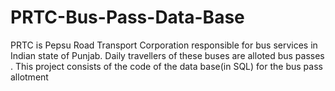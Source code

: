 # PRTC-Bus-Pass-Data-Base
PRTC is Pepsu Road Transport Corporation responsible for bus services in Indian state of Punjab. Daily travellers of these buses are alloted bus passes . This  project consists of the code of the data base(in SQL) for the bus pass allotment 
